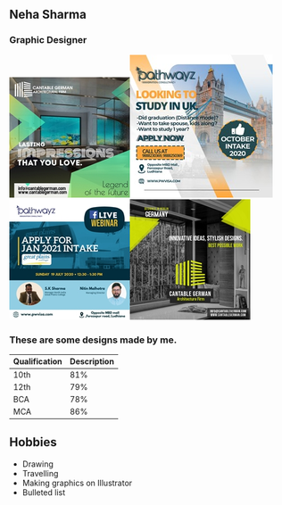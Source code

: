 ## Neha Sharma
### Graphic Designer
![Display picture](photos/1.jpeg)![Display picture](photos/2.jpeg)![Display picture](photos/3.jpeg)![Display picture](photos/4.jpeg)
### These are some designs made by me.
|Qualification| Description     |
| ----------- | --------------- |
| 10th        |       81%       |
| 12th        |       79%       |
| BCA         |       78%       |
| MCA         |       86%       |
## Hobbies

- Drawing
- Travelling
- Making graphics on Illustrator
- Bulleted list